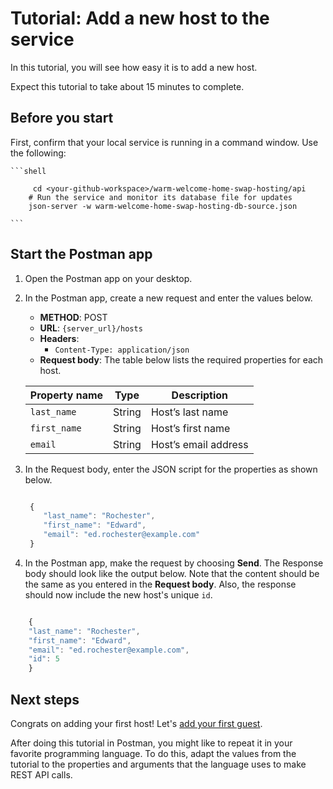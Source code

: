 # Tutorial: Add a new host to the service

 In this tutorial, you will see how easy it is to add a new host.

Expect this tutorial to take about 15 minutes to complete.

## Before you start

First, confirm that your local service is running in a command window. Use the following:

    ```shell
    
         cd <your-github-workspace>/warm-welcome-home-swap-hosting/api
        # Run the service and monitor its database file for updates
        json-server -w warm-welcome-home-swap-hosting-db-source.json

    ```

## Start the Postman app

1. Open the Postman app on your desktop.
1. In the Postman app, create a new request and enter the values below.
    * **METHOD**: POST
    * **URL**: `{server_url}/hosts`
    * **Headers**:
        * `Content-Type: application/json`
    * **Request body**:
        The table below lists the required properties for each host.

    | Property name | Type | Description |
    | ------------- | ----------- | ----------- |
    | `last_name` | String | Host’s last name |
    | `first_name` | String | Host’s first name|
    | `email` | String |Host’s email address |

1. In the Request body, enter the JSON script for the properties as shown below.

   ```js

    {
       "last_name": "Rochester",
       "first_name": "Edward",
       "email": "ed.rochester@example.com"
    }

   ```

1. In the Postman app, make the request by choosing **Send**. The Response body should look like the output below. Note that the content should be the same as you entered in the **Request body**. Also, the response should now include the new host's unique `id`.

```js

    {
    "last_name": "Rochester",
    "first_name": "Edward",
    "email": "ed.rochester@example.com",
    "id": 5
    } 
   ```

## Next steps

Congrats on adding your first host! Let's [add your first guest](tutorial-add-new-guest.md).

After doing this tutorial in Postman, you might like to repeat it in your favorite programming language. To do this, adapt the values from the tutorial to the properties and arguments that the language uses to make REST API calls.
